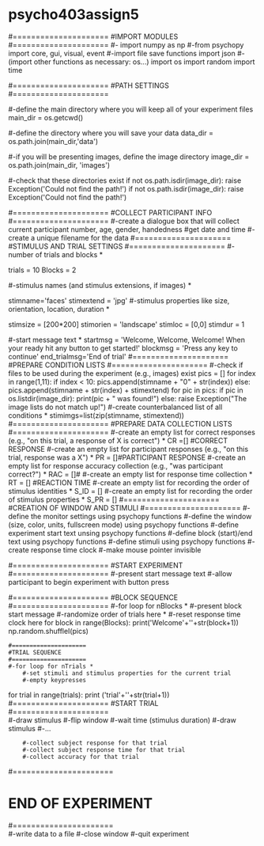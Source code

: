 # psycho403assign5
#===================== 
#IMPORT MODULES 
#=====================
#-
import numpy as np
#-from psychopy import core, gui, visual, event
#-import file save functions
import json
#-(import other functions as necessary: os...)
import os
import random
import time


#=====================
#PATH SETTINGS
#=====================

#-define the main directory where you will keep all of your experiment files 
main_dir = os.getcwd() 

#-define the directory where you will save your data
data_dir = os.path.join(main_dir,'data')

#-if you will be presenting images, define the image directory
image_dir = os.path.join(main_dir, 'images')

#-check that these directories exist
if not os.path.isdir(image_dir):
    raise Exception('Could not find the path!')
if not os.path.isdir(image_dir):
    raise Exception('Could not find the path!')
    
#=====================
#COLLECT PARTICIPANT INFO
#=====================
#-create a dialogue box that will collect current participant number, age, gender, handedness
#get date and time
#-create a unique filename for the data
#=====================
#STIMULUS AND TRIAL SETTINGS
#=====================
#-number of trials and blocks *

trials = 10
Blocks = 2

#-stimulus names (and stimulus extensions, if images) *

stimname='faces'
stimextend = 'jpg'
#-stimulus properties like size, orientation, location, duration *

stimsize = [200*200]
stimorien = 'landscape'
stimloc = [0,0]
stimdur = 1

#-start message text *
startmsg = 'Welcome, Welcome, Welcome! When your ready hit any button to get started!'
blockmsg = 'Press any key to continue'
end_trialmsg='End of trial'
#=====================
#PREPARE CONDITION LISTS
#=====================
#-check if files to be used during the experiment (e.g., images) exist
pics = []
for index in range(1,11):
    if index < 10:
        pics.append(stimname + "0" + str(index))
    else:
        pics.append(stimname + str(index) + stimextend)
for pic in pics:
    if pic in os.listdir(image_dir):
        print(pic + " was found!")
    else:
        raise Exception("The image lists do not match up!")
#-create counterbalanced list of all conditions *
stimimgs=list(zip(stimname, stimextend))
#=====================
#PREPARE DATA COLLECTION LISTS
#=====================
#-create an empty list for correct responses (e.g., "on this trial, a response of X is correct") *
CR =[] #CORRECT RESPONSE
#-create an empty list for participant responses (e.g., "on this trial, response was a X") *
PR = []#PARTICIPANT RESPONSE
#-create an empty list for response accuracy collection (e.g., "was participant correct?") *
RAC = []#
#-create an empty list for response time collection *
RT = [] #REACTION TIME
#-create an empty list for recording the order of stimulus identities *
S_ID = []
#-create an empty list for recording the order of stimulus properties *
S_PR = []
#=====================
#CREATION OF WINDOW AND STIMULI
#=====================
#-define the monitor settings using psychopy functions
#-define the window (size, color, units, fullscreen mode) using psychopy functions
#-define experiment start text unsing psychopy functions
#-define block (start)/end text using psychopy functions
#-define stimuli using psychopy functions
#-create response time clock
#-make mouse pointer invisible

#=====================
#START EXPERIMENT
#=====================
#-present start message text
#-allow participant to begin experiment with button press


#=====================
#BLOCK SEQUENCE
#=====================
#-for loop for nBlocks *
    #-present block start message
    #-randomize order of trials here *
    #-reset response time clock here
for block in range(Blocks):
    print('Welcome'+''+str(block+1))
    np.random.shuffleI(pics)
    
    #=====================
    #TRIAL SEQUENCE
    #=====================    
    #-for loop for nTrials *
        #-set stimuli and stimulus properties for the current trial
        #-empty keypresses
for trial in range(trials):
    print ('trial'+''+str(trial+1))
        #=====================
        #START TRIAL
        #=====================   
        #-draw stimulus
        #-flip window
        #-wait time (stimulus duration)
        #-draw stimulus
        #-...
        
        #-collect subject response for that trial
        #-collect subject response time for that trial
        #-collect accuracy for that trial
        
#======================
# END OF EXPERIMENT
#======================        
#-write data to a file
#-close window
#-quit experiment
